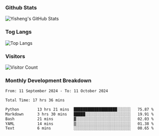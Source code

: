 ### Github Stats
![Yisheng's GitHub Stats](https://github-readme-stats-9qabuvhk1-gongyisheng.vercel.app/api?username=gongyisheng&count_private=true&show_icons=true)
### Tog Langs
![Top Langs](https://github-readme-stats-9qabuvhk1-gongyisheng.vercel.app/api/top-langs/?username=gongyisheng&layout=compact)
### Visitors
![Visitor Count](https://profile-counter.glitch.me/gongyisheng/count.svg)
### Monthly Development Breakdown
<!--START_SECTION:waka-->

```txt
From: 11 September 2024 - To: 11 October 2024

Total Time: 17 hrs 36 mins

Python        13 hrs 21 mins  ███████████████████░░░░░░   75.87 %
Markdown      3 hrs 30 mins   █████░░░░░░░░░░░░░░░░░░░░   19.91 %
Bash          21 mins         ▓░░░░░░░░░░░░░░░░░░░░░░░░   02.03 %
YAML          14 mins         ▒░░░░░░░░░░░░░░░░░░░░░░░░   01.38 %
Text          6 mins          ░░░░░░░░░░░░░░░░░░░░░░░░░   00.65 %
```

<!--END_SECTION:waka-->
